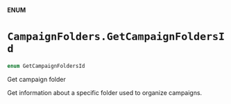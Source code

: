 **ENUM**

# `CampaignFolders.GetCampaignFoldersId`

```swift
enum GetCampaignFoldersId
```

Get campaign folder

Get information about a specific folder used to organize campaigns.
